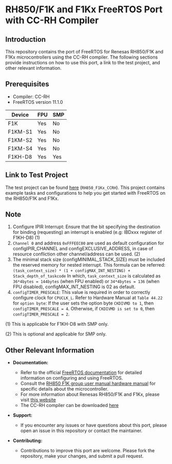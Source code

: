 # RH850/F1K and F1Kx FreeRTOS Port with CC-RH Compiler

## Introduction

This repository contains the port of FreeRTOS for Renesas RH850/F1K and F1Kx microcontrollers using the CC-RH compiler. The following sections provide instructions on how to use this port, a link to the test project, and other relevant information.

## Prerequisites
- Compiler: CC-RH
- FreeRTOS version 11.1.0

| Device   | FPU | SMP |
|----------|-----|-----|
| F1K      | Yes | No  |
| F1KM-S1  | Yes | No  |
| F1KM-S2  | Yes | No  |
| F1KM-S4  | Yes | No  |
| F1KH-D8  | Yes | Yes |

## Link to Test Project

The test project can be found [here](https://github.com/FreeRTOS/FreeRTOS-Community-Supported-Demos) (`RH850_F1Kx_CCRH`). This project contains example tasks and configurations to help you get started with FreeRTOS on the RH850/F1K and F1Kx.

## Note
   1. Configure IPIR Interrupt: Ensure that the bit specifying the destination for binding (requesting) an interrupt is enabled (e.g: IBDxxx register of F1KH-D8) (1)
   2. `Channel 0` and address `0xFFFEEC00` are used as default configuration for configIPIR_CHANNEL and configEXCLUSIVE_ADDRESS, in case of resource confliction other channel/address can be used. (2)
   3. The minimal stack size (configMINIMAL_STACK_SIZE) must be included the reserved memory for nested interrupt. This formula can be referred: `(task_context_size) * (1 + configMAX_INT_NESTING) + Stack_depth_of_taskcode`
   In which, `task_context_size` is calculated as `36*4bytes = 144bytes` (when FPU enabled) or `34*4bytes = 136` (when FPU disabled), configMAX_INT_NESTING is 02 as default.
   4. `configTIMER_PRESCALE`: This value is required in order to correctly configure clock for `CPUCLK_L`. Refer to Hardware Manual at `Table 44.22` for `option byte`: If the user sets the option byte `CKDIVMD to 1`, then `configTIMER_PRESCALE = 4`. Otherwise, if `CKDIVMD is set to 0`, then `configTIMER_PRESCALE = 2`.

(1)  This is applicable for F1KH-D8 with SMP only.

(2) This is optional and applicable for SMP only.

## Other Relevant Information

- **Documentation:**
  - Refer to the official [FreeRTOS documentation](https://www.freertos.org/Documentation/RTOS_book.html) for detailed information on configuring and using FreeRTOS.
  - Consult the [RH850 F1K group user manual hardware manual](https://www.renesas.com/us/en/document/mah/rh850f1k-group-users-manual-hardware?r=1170166) for specific details about the microcontroller.
  - For more information about Renesas RH850/F1K and F1Kx, please visit [this website](https://www.renesas.com/us/en/products/microcontrollers-microprocessors/rh850-automotive-mcus)
  - The CC-RH compiler can be downloaded [here](https://www.renesas.com/us/en/software-tool/c-compiler-package-rh850-family#downloads)

- **Support:**
  - If you encounter any issues or have questions about this port, please open an issue in this repository or contact the maintainer.

- **Contributing:**
  - Contributions to improve this port are welcome. Please fork the repository, make your changes, and submit a pull request.